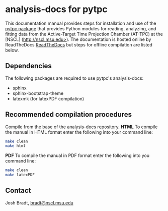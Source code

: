 # analysis-docs for pytpc

This documentation manual provides steps for installation and use of the [pytpc package](https://github.com/ATTPC/pytpc) that provides Python modules for reading, analyzing, and fitting data from the Active-Target Time Projection Chamber (AT-TPC) at the [NSCL] (http://nscl.msu.edu>). The documentation is hosted online by ReadTheDocs [ReadTheDocs](https://github.com/ATTPC/analysis-docs) but steps for offline compilation are listed below.

## Dependencies

The following packages are required to use pytpc's analysis-docs:

- sphinx
- sphinx-bootstrap-theme
- latexmk (for latexPDF compilation)

## Recommended compilation procedures

Compile from the base of the analysis-docs repository.
**HTML**
To compile the manual in HTML format enter the following into your command line:
```bash
make clean
make html
```
**PDF**
To compile the manual in PDF format enter the following into you command line:
```bash
make clean
make latexPDF
```
## Contact

Josh Bradt, bradt@nscl.msu.edu
